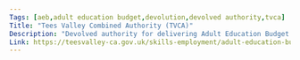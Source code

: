 ```yaml
---
Tags: [aeb,adult education budget,devolution,devolved authority,tvca]
Title: "Tees Valley Combined Authority (TVCA)"
Description: "Devolved authority for delivering Adult Education Budget."
Link: https://teesvalley-ca.gov.uk/skills-employment/adult-education-budget/
---
```

